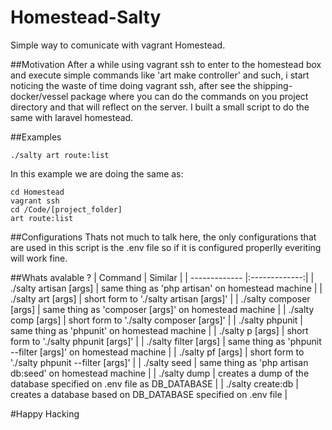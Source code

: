 # Homestead-Salty
Simple way to comunicate with vagrant Homestead.

##Motivation
After a while using vagrant ssh to enter to the homestead box and execute simple commands like 'art make controller' and such, i start noticing the waste of time doing vagrant ssh, after see the shipping-docker/vessel package where you can do the commands on you project directory and that will reflect on the server. I built a small script to do the same with laravel homestead.

##Examples
```
./salty art route:list
```
In this example we are doing the same as:
```
cd Homestead
vagrant ssh
cd /Code/[project_folder]
art route:list
```

##Configurations
Thats not much to talk here, the only configurations that are used in this script is the .env file so if it is configured properlly everiting will work fine.

##Whats avalable ?
| Command       | Similar       |
| ------------- |:-------------:|
| ./salty artisan [args]     | same thing as 'php artisan' on homestead machine |
| ./salty art [args]      | short form to './salty artisan [args]'      |
| ./salty composer [args] | same thing as 'composer [args]' on homestead machine      |
| ./salty comp [args] | short form to './salty composer [args]'      |
| ./salty phpunit |  same thing as 'phpunit' on homestead machine      |
| ./salty p [args] | short form to './salty phpunit [args]'     |
| ./salty filter [args] |  same thing as 'phpunit --filter [args]' on homestead machine      |
| ./salty pf [args] | short form to './salty phpunit --filter [args]'     |
| ./salty seed |  same thing as 'php artisan db:seed' on homestead machine      |
| ./salty dump |  creates a dump of the database specified on .env file as DB_DATABASE      |
| ./salty create:db |  creates a database based on DB_DATABASE specified on .env file      |

#Happy Hacking


